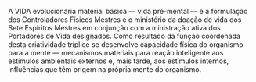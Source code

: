 ﻿A VIDA evolucionária material básica — vida pré-mental — é a formulação dos Controladores  Físicos Mestres e o ministério da doação de vida  dos Sete Espíritos Mestres em conjunção com a ministração ativa dos Portadores de Vida designados. Como resultado da função coordenada desta criatividade tríplice se desenvolve capacidade física do organismo para a mente — mecanismos materiais para reação inteligente aos estímulos ambientais externos e, mais tarde, aos estímulos internos, influências que têm origem na própria mente do organismo.